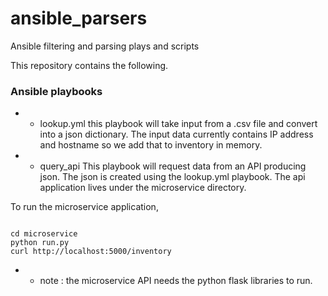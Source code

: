 # ansible_parsers
Ansible filtering and parsing plays and scripts

This repository contains the following.

### Ansible playbooks
* * lookup.yml
this playbook will take input from a .csv file and convert into a json dictionary.
The input data currently contains IP address and hostname so we add that to inventory
in memory. 

* * query_api
This playbook will request data from an API producing json.
The json is created using the lookup.yml playbook.
The api application lives under the microservice directory.

To run the microservice application,
```

cd microservice
python run.py
curl http://localhost:5000/inventory
```

* * note : the microservice API needs the python flask libraries to run.


